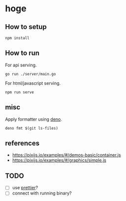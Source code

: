 # hoge

## How to setup

```
npm install
```

## How to run

For api serving.

```
go run ./server/main.go
```

For html/javascript serving.

```
npm run serve
```

## misc

Apply formatter using [deno](https://deno.land/#installation).

```
deno fmt $(git ls-files)
```

## references

- https://pixijs.io/examples/#/demos-basic/container.js
- https://pixijs.io/examples/#/graphics/simple.js

## TODO

- [ ] use [prettier](https://prettier.io/)?
- [ ] connect with running binary?
